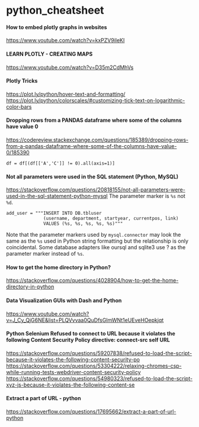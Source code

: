 # python_cheatsheet

#### How to embed plotly graphs in websites
https://www.youtube.com/watch?v=kxPZV9ileKI

#### LEARN PLOTLY - CREATING MAPS
https://www.youtube.com/watch?v=D35m2CdMhVs

#### Plotly Tricks
https://plot.ly/python/hover-text-and-formatting/
https://plot.ly/python/colorscales/#customizing-tick-text-on-logarithmic-color-bars

#### Dropping rows from a PANDAS dataframe where some of the columns have value 0
https://codereview.stackexchange.com/questions/185389/dropping-rows-from-a-pandas-dataframe-where-some-of-the-columns-have-value-0/185390
```
df = df[(df[['A','C']] != 0).all(axis=1)]
```

#### Not all parameters were used in the SQL statement (Python, MySQL)
https://stackoverflow.com/questions/20818155/not-all-parameters-were-used-in-the-sql-statement-python-mysql
The parameter marker is `%s` not `%d`.
```
add_user = """INSERT INTO DB.tbluser 
              (username, department, startyear, currentpos, link) 
              VALUES (%s, %s, %s, %s, %s)"""
```
Note that the parameter markers used by `mysql.connector` may look the same as the `%s` used in Python string formatting but the relationship is only coincidental. Some database adapters like oursql and sqlite3 use ? as the parameter marker instead of `%s`.


#### How to get the home directory in Python?
https://stackoverflow.com/questions/4028904/how-to-get-the-home-directory-in-python

#### Data Visualization GUIs with Dash and Python
https://www.youtube.com/watch?v=J_Cy_QjG6NE&list=PLQVvvaa0QuDfsGImWNt1eUEveHOepkjqt

#### Python Selenium Refused to connect to URL because it violates the following Content Security Policy directive: connect-src self URL
https://stackoverflow.com/questions/59207838/refused-to-load-the-script-because-it-violates-the-following-content-security-po
<br>https://stackoverflow.com/questions/53304222/relaxing-chromes-csp-while-running-tests-webdriver-content-security-policy
<br>https://stackoverflow.com/questions/54980323/refused-to-load-the-script-xyz-js-because-it-violates-the-following-content-se

#### Extract a part of URL - python
https://stackoverflow.com/questions/17695662/extract-a-part-of-url-python
